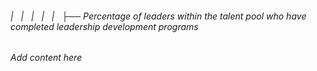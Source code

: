 ###### |   |   |   |   |   ├── Percentage of leaders within the talent pool who have completed leadership development programs

*Add content here*